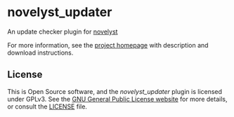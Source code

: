 # novelyst_updater

An update checker plugin for [novelyst](https://peter88213.github.io/novelyst)

For more information, see the [project homepage](https://peter88213.github.io/novelyst_updater) with description and download instructions.

## License

This is Open Source software, and the *novelyst_updater* plugin is licensed under GPLv3. See the
[GNU General Public License website](https://www.gnu.org/licenses/gpl-3.0.en.html) for more
details, or consult the [LICENSE](https://github.com/peter88213/novelyst_updater/blob/main/LICENSE) file.
